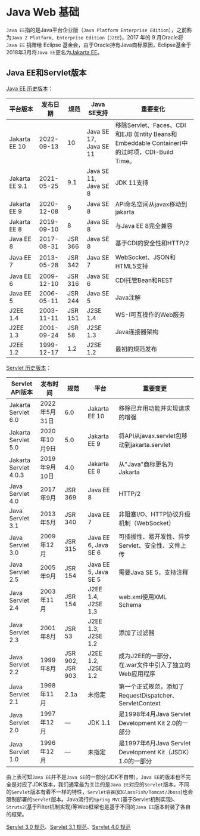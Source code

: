 # Java Web 基础

`Java EE`指的是Java平台企业版（`Java Platform Enterprise Edition`），之前称为`Java 2 Platform, Enterprise Edition `(`J2EE`)，2017 年的 9 月Oracle将`Java EE` 捐赠给 Eclipse 基金会，由于Oracle持有Java商标原因，Eclipse基金于2018年3月将`Java EE`更名为[Jakarta EE](https://jakarta.ee/)。



## Java EE和Servlet版本

[Java EE 历史版本](https://en.wikipedia.org/wiki/Jakarta_EE)：

| 平台版本       | 发布日期   | 规范    | Java SE支持            | 重要变化                                                     |
| -------------- | ---------- | ------- | ---------------------- | ------------------------------------------------------------ |
| Jakarta EE 10  | 2022-09-13 | 10      | Java SE 17, Java SE 11 | 移除Servlet、Faces、CDI和EJB (Entity Beans和Embeddable Container)中的过时项，CDI-Build Time。 |
| Jakarta EE 9.1 | 2021-05-25 | 9.1     | Java SE 11, Java SE 8  | JDK 11支持                                                   |
| Jakarta EE 9   | 2020-12-08 | 9       | Java SE 8              | API命名空间从javax移动到jakarta                              |
| Jakarta EE 8   | 2019-09-10 | 8       | Java SE 8              | 与Java EE 8完全兼容                                          |
| Java EE 8      | 2017-08-31 | JSR 366 | Java SE 8              | 基于CDI的安全性和HTTP/2                                      |
| Java EE 7      | 2013-05-28 | JSR 342 | Java SE 7              | WebSocket、JSON和HTML5支持                                   |
| Java EE 6      | 2009-12-10 | JSR 316 | Java SE 6              | CDI托管Bean和REST                                            |
| Java EE 5      | 2006-05-11 | JSR 244 | Java SE 5              | Java注解                                                     |
| J2EE 1.4       | 2003-11-11 | JSR 151 | J2SE 1.4               | WS-I可互操作的Web服务                                        |
| J2EE 1.3       | 2001-09-24 | JSR 58  | J2SE 1.3               | Java连接器架构                                               |
| J2EE 1.2       | 1999-12-17 | 1.2     | J2SE 1.2               | 最初的规范发布                                               |

[Servlet 历史版本](https://zh.wikipedia.org/wiki/Java_Servlet)：

| Servlet API版本       | 发布时间      | 规范             | 平台                 | 重要变更                                                   |
| --------------------- | ------------- | ---------------- | -------------------- | ---------------------------------------------------------- |
| Jakarta Servlet 6.0   | 2022年5月31日 | 6.0              | Jakarta EE 10        | 移除已弃用功能并实现请求的增强                             |
| Jakarta Servlet 5.0   | 2020年10月9日 | 5.0              | Jakarta EE 9         | 将API从javax.servlet包移动到jakarta.servlet                |
| Jakarta Servlet 4.0.3 | 2019年9月10日 | 4.0              | Jakarta EE 8         | 从"Java"商标更名为Jakarta                                  |
| Java Servlet 4.0      | 2017年9月     | JSR 369          | Java EE 8            | HTTP/2                                                     |
| Java Servlet 3.1      | 2013年5月     | JSR 340          | Java EE 7            | 非阻塞I/O、HTTP协议升级机制（WebSocket）                   |
| Java Servlet 3.0      | 2009年12月    | JSR 315          | Java EE 6, Java SE 6 | 可插拔性、易开发性、异步Servlet、安全性、文件上传          |
| Java Servlet 2.5      | 2005年9月     | JSR 154          | Java EE 5, Java SE 5 | 需要Java SE 5，支持注释                                    |
| Java Servlet 2.4      | 2003年11月    | JSR 154          | J2EE 1.4, J2SE 1.3   | web.xml使用XML Schema                                      |
| Java Servlet 2.3      | 2001年8月     | JSR 53           | J2EE 1.3, J2SE 1.2   | 添加了过滤器                                               |
| Java Servlet 2.2      | 1999年8月     | JSR 902, JSR 903 | J2EE 1.2, J2SE 1.2   | 成为J2EE的一部分，在.war文件中引入了独立的Web应用程序      |
| Java Servlet 2.1      | 1998年11月    | 2.1a             | 未指定               | 第一个正式规范，添加了RequestDispatcher、ServletContext    |
| Java Servlet 2.0      | 1997年12月    | —                | JDK 1.1              | 是1998年4月Java Servlet Development Kit 2.0的一部分        |
| Java Servlet 1.0      | 1996年12月    | —                | 未指定               | 是1997年6月Java Servlet Development Kit（JSDK）1.0的一部分 |

由上表可知`Java EE`并不是`Java SE`的一部分(JDK不自带)，`Java EE`的版本也不完全是对应了JDK版本，我们通常最为关注的是`Java EE`对应的`Servlet`版本。不同的`Servlet`版本有着不一样的特性，`Servlet容器`(如`GlassFish/Tomcat/Jboss`)也会限制部署的`Servlet`版本。Java流行的`Spring MVC`(基于Servlet机制实现)、`Struts2`(基于Filter机制实现)等Web框架也是基于不同的`Java EE`版本封装了各自的框架。

[Servlet 3.0 规范](https://download.oracle.com/otndocs/jcp/servlet-3.0-fr-eval-oth-JSpec/)、[Servlet 3.1 规范](https://download.oracle.com/otndocs/jcp/servlet-3_1-fr-eval-spec/index.html)、[Servlet 4.0 规范](https://download.oracle.com/otndocs/jcp/servlet-4-final-spec/index.html)

